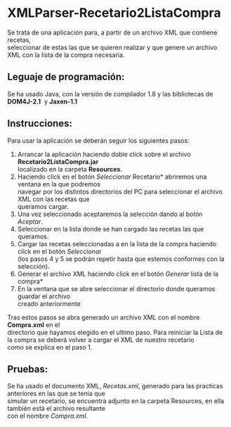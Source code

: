 # **XMLParser-Recetario2ListaCompra** 

Se trata de una aplicación para, a partir de un archivo XML que contiene recetas,  
seleccionar de estas las que se quieren realizar y que genere un archivo XML con la lista de la compra necesaria.

## Leguaje de programación:

Se ha usado Java, con la versión de compilador 1.8 y las bibliotecas de **DOM4J-2.1**  y **Jaxen-1.1**

## Instrucciones:
Para usar la aplicación se deberán seguir los siguientes pasos:

1. Arrancar la aplicación haciendo doble click sobre el archivo **Recetario2ListaCompra.jar**  
localizado en la carpeta **Resources**.
2. Haciendo click en el botón *Seleccionar* Recetario* abriremos una ventana en la que podremos  
navegar por los distintos directorios del PC para seleccionar el archivo XML con las recetas que  
queramos cargar.
3. Una vez seleccionado aceptaremos la selección dando al botón *Aceptar*.
4. Seleccionar en la lista donde se han cargado las recetas las que queramos.
5. Cargar las recetas seleccionadas a en la lista de la compra haciendo click en el botón *Seleccionar*  
(los pasos 4 y 5 se podrán repetir hasta que estemos conformes con la selección).
6. Generar el archivo XML haciendo click en el botón *Generar* lista de la compra* 
7. En la ventana que se abre seleccionar el directorio donde queramos guardar el archivo  
creado anteriormente

Tras estos pasos se abra generado un archivo XML con el nombre **Compra.xml** en el  
directorio que hayamos elegido en el ultimo paso.
Para reiniciar la Lista de la compra se deberá volver a cargar el XML de nuestro recetario  
como se explica en el paso 1.

## Pruebas:

Se ha usado el documento XML, *Recetas.xml*, generado para las practicas anteriores en las que se tenía que  
simular un recetario, se encuentra adjunto en la carpeta Resources, en ella también está el archivo resultante  
con el nombre *Compra.xml*.
